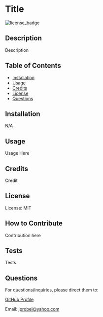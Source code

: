 
# Title

![license_badge](https://img.shields.io/badge/license-MIT-green)

## Description

Description

## Table of Contents

- [Installation](#installation)
- [Usage](#usage)
- [Credits](#credits)
- [License](#license)
- [Questions](#questions)

## Installation

N/A

## Usage

Usage Here

## Credits

Credit

## License

License: MIT

## How to Contribute

Contribution here

## Tests

Tests

## Questions

For questions/inquiries, please direct them to:

[GitHub Profile](https://github.com/ajprobel)

Email: jprobel@yahoo.com

